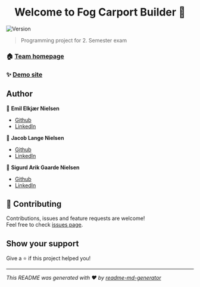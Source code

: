 <h1 align="center">Welcome to Fog Carport Builder 👋</h1>
<p>
  <img alt="Version" src="https://img.shields.io/badge/version-1.0-blue.svg?cacheSeconds=2592000" />
</p>

> Programming project for 2. Semester exam

### 🏠 [Team homepage](https://codergram.me/)

### ✨ [Demo site](https://codergram.me/fog)

## Author

👤 **Emil Elkjær Nielsen**

* [Github](https://github.com/eelkjaer)
* [LinkedIn](https://linkedin.com/in/emil-elkjær)

👤 **Jacob Lange Nielsen**

* [Github](https://github.com/Langeeee)
* [LinkedIn](https://linkedin.com/in/jacob-lange-nielsen-28219b1a8)

👤 **Sigurd Arik Gaarde Nielsen**

* [Github](https://github.com/ariktwena)
* [LinkedIn](https://www.linkedin.com/in/arik-gaarde-nielsen-3a54255/)

## 🤝 Contributing

Contributions, issues and feature requests are welcome!<br />Feel free to check [issues page](https://tree.taiga.io/project/eenielsen-fog/issues). 

## Show your support

Give a ⭐️ if this project helped you!

***
_This README was generated with ❤️ by [readme-md-generator](https://github.com/kefranabg/readme-md-generator)_
